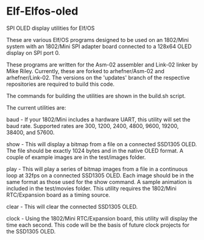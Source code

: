 # Elf-Elfos-oled
SPI OLED display utilities for Elf/OS

These are various Elf/OS programs designed to be used on an 1802/Mini system with an 1802/Mini SPI adapter board connected to a 128x64 OLED display on SPI port 0.

These programs are written for the Asm-02 assembler and Link-02 linker by Mike Riley. Currently, these are forked to arhefner/Asm-02 and arhefner/Link-02. The versions on the 'updates' branch of the respective repositories are required to build this code.

The commands for building the utilities are shown in the build.sh script.

The current utilities are:

baud <rate> - If your 1802/Mini includes a hardware UART, this utility will set the baud rate. Supported rates are 300, 1200, 2400, 4800, 9600, 19200, 38400, and 57600.

show <file> - This will display a bitmap from a file on a connected SSD1305 OLED. The file should be exactly 1024 bytes and in the native OLED format. A couple of example images are in the test/images folder.

play <file> - This will play a series of bitmap images from a file in a continuous loop at 32fps on a connected SSD1305 OLED. Each image should be in the same format as those used for the show command. A sample animation is included in the test/movies folder. This utility requires the 1802/Mini RTC/Expansion board as a timing source.

clear - This will clear the connected SSD1305 OLED.

clock - Using the 1802/Mini RTC/Expansion board, this utility will display the time each second. This code will be the basis of future clock projects for the SSD1305 OLED.